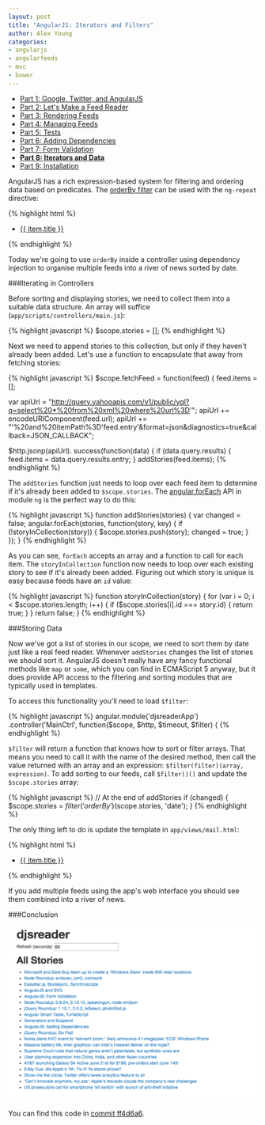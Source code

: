 ```yaml
---
layout: post
title: "AngularJS: Iterators and Filters"
author: Alex Young
categories: 
- angularjs
- angularfeeds
- mvc
- bower
---
```


<ul class="parts">
  <li><a href="http://dailyjs.com/2013/04/11/angularjs-1/">Part 1: Google, Twitter, and AngularJS</a></li>
  <li><a href="http://dailyjs.com/2013/04/18/angularjs-2/">Part 2: Let's Make a Feed Reader</a></li>
  <li><a href="http://dailyjs.com/2013/04/25/angularjs-3/">Part 3: Rendering Feeds</a></li>
  <li><a href="http://dailyjs.com/2013/05/09/angularjs-4/">Part 4: Managing Feeds</a></li>
  <li><a href="http://dailyjs.com/2013/05/16/angularjs-5/">Part 5: Tests</a></li>
  <li><a href="http://dailyjs.com/2013/05/30/angularjs-6/">Part 6: Adding Dependencies</a></li>
  <li><a href="http://dailyjs.com/2013/06/06/angularjs-7/">Part 7: Form Validation</a></li>
  <li><a href="http://dailyjs.com/2013/06/13/angularjs-8/"><strong>Part 8: Iterators and Data</strong></a></li>
  <li><a href="http://dailyjs.com/2013/07/18/angularjs-9/">Part 9: Installation</a></li>
</ul>

AngularJS has a rich expression-based system for filtering and ordering data based on predicates.  The [orderBy filter](http://docs.angularjs.org/api/ng.filter:orderBy) can be used with the `ng-repeat` directive:

{% highlight html %}
<ul>
  <li ng-repeat="item in stories | orderBy:predicate:date"><a href="{{ item.link.href }}">{{ item.title }}</a></li>
</ul>
{% endhighlight %}

Today we're going to use `orderBy` inside a controller using dependency injection to organise multiple feeds into a river of news sorted by date.

###Iterating in Controllers

Before sorting and displaying stories, we need to collect them into a suitable data structure.  An array will suffice (`app/scripts/controllers/main.js`):

{% highlight javascript %}
$scope.stories = [];
{% endhighlight %}

Next we need to append stories to this collection, but only if they haven't already been added.  Let's use a function to encapsulate that away from fetching stories:

{% highlight javascript %}
$scope.fetchFeed = function(feed) {
  feed.items = [];

  var apiUrl = "http://query.yahooapis.com/v1/public/yql?q=select%20*%20from%20xml%20where%20url%3D'";
  apiUrl += encodeURIComponent(feed.url);
  apiUrl += "'%20and%20itemPath%3D'feed.entry'&format=json&diagnostics=true&callback=JSON_CALLBACK";

  $http.jsonp(apiUrl).
    success(function(data) {
      if (data.query.results) {
        feed.items = data.query.results.entry;
      }
      addStories(feed.items);
{% endhighlight %}

The `addStories` function just needs to loop over each feed item to determine if it's already been added to `$scope.stories`.  The [angular.forEach](http://docs.angularjs.org/api/angular.forEach) API in module `ng` is the perfect way to do this:

{% highlight javascript %}
function addStories(stories) {
  var changed = false;
  angular.forEach(stories, function(story, key) {
    if (!storyInCollection(story)) {
      $scope.stories.push(story);
      changed = true;
    }
  });
}
{% endhighlight %}

As you can see, `forEach` accepts an array and a function to call for each item.  The `storyInCollection` function now needs to loop over each existing story to see if it's already been added.  Figuring out which story is unique is easy because feeds have an `id` value:

{% highlight javascript %}
function storyInCollection(story) {
  for (var i = 0; i < $scope.stories.length; i++) {
    if ($scope.stories[i].id === story.id) {
      return true;
    }
  }
  return false;
}
{% endhighlight %}

###Storing Data

Now we've got a list of stories in our scope, we need to sort them by date just like a real feed reader.  Whenever `addStories` changes the list of stories we should sort it.  AngularJS doesn't really have any fancy functional methods like `map` or `some`, which you can find in ECMAScript 5 anyway, but it does provide API access to the filtering and sorting modules that are typically used in templates.

To access this functionality you'll need to load `$filter`:

{% highlight javascript %}
angular.module('djsreaderApp')
  .controller('MainCtrl', function($scope, $http, $timeout, $filter) {
{% endhighlight %}

`$filter` will return a function that knows how to sort or filter arrays.  That means you need to call it with the name of the desired method, then call the value returned with an array and an expression: `$filter(filter)(array, expression)`.  To add sorting to our feeds, call `$filter()()` and update the `$scope.stories` array:

{% highlight javascript %}
// At the end of addStories
if (changed) {
  $scope.stories = $filter('orderBy')($scope.stories, 'date');
}
{% endhighlight %}

The only thing left to do is update the template in `app/views/mail.html`:

{% highlight html %}
<ul>
  <li ng-repeat="item in stories"><a href="{{ item.link.href }}">{{ item.title }}</a></li>
</ul>
{% endhighlight %}

If you add multiple feeds using the app's web interface you should see them combined into a river of news.

###Conclusion

![The river of news view](/images/posts/angularjs-river-of-news.png)

You can find this code in [commit ff4d6a6](https://github.com/alexyoung/djsreader/commit/ff4d6a613e8732a19a768fead82044b5411dca0c).
